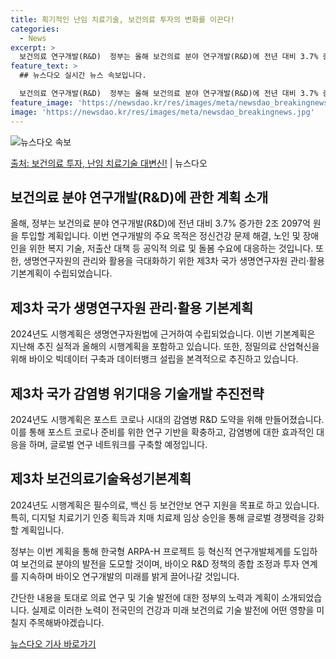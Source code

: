 ```yaml
---
title: 획기적인 난임 치료기술, 보건의료 투자의 변화를 이끈다!
categories:
  - News
excerpt: >
  보건의료 연구개발(R&D)  정부는 올해 보건의료 분야 연구개발(R&D)에 전년 대비 3.7% 증가한 2조 …
feature_text: >
  ## 뉴스다오 실시간 뉴스 속보입니다.

  보건의료 연구개발(R&D)  정부는 올해 보건의료 분야 연구개발(R&D)에 전년 대비 3.7% 증가한 2조 …
feature_image: 'https://newsdao.kr/res/images/meta/newsdao_breakingnews.jpg'
image: 'https://newsdao.kr/res/images/meta/newsdao_breakingnews.jpg'
---
```


![뉴스다오 속보](https://newsdao.kr/res/images/meta/newsdao_breakingnews.jpg)

[출처: 보건의료 투자, 난임 치료기술 대변신!](https://newsdao.kr/4175) | 뉴스다오

## 보건의료 분야 연구개발(R&D)에 관한 계획 소개

올해, 정부는 보건의료 분야 연구개발(R&D)에 전년 대비 3.7% 증가한 2조 2097억 원을 투입할 계획입니다.  이번 연구개발의 주요 목적은 정신건강 문제 해결, 노인 및 장애인을 위한 복지 기술, 저출산 대책 등 공익적 의료 및 돌봄 수요에 대응하는 것입니다. 또한, 생명연구자원의 관리와 활용을 극대화하기 위한 제3차 국가 생명연구자원 관리·활용 기본계획이 수립되었습니다.

## 제3차 국가 생명연구자원 관리·활용 기본계획
2024년도 시행계획은 생명연구자원법에 근거하여 수립되었습니다. 이번 기본계획은 지난해 추진 실적과 올해의 시행계획을 포함하고 있습니다. 또한, 정밀의료 산업혁신을 위해 바이오 빅데이터 구축과 데이터뱅크 설립을 본격적으로 추진하고 있습니다. 

## 제3차 국가 감염병 위기대응 기술개발 추진전략
2024년도 시행계획은 포스트 코로나 시대의 감염병 R&D 도약을 위해 만들어졌습니다. 이를 통해 포스트 코로나 준비를 위한 연구 기반을 확충하고, 감염병에 대한 효과적인 대응을 하며, 글로벌 연구 네트워크를 구축할 예정입니다.

## 제3차 보건의료기술육성기본계획
2024년도 시행계획은 필수의료, 백신 등 보건안보 연구 지원을 목표로 하고 있습니다. 특히, 디지털 치료기기 인증 획득과 치매 치료제 임상 승인을 통해 글로벌 경쟁력을 강화할 계획입니다.

정부는 이번 계획을 통해 한국형 ARPA-H 프로젝트 등 혁신적 연구개발체계를 도입하여 보건의료 분야의 발전을 도모할 것이며, 바이오 R&D 정책의 종합 조정과 투자 연계를 지속하며 바이오 연구개발의 미래를 밝게 끌어나갈 것입니다.

간단한 내용을 토대로 의료 연구 및 기술 발전에 대한 정부의 노력과 계획이 소개되었습니다. 실제로 이러한 노력이 전국민의 건강과 미래 보건의료 기술 발전에 어떤 영향을 미칠지 주목해봐야겠습니다.

[뉴스다오 기사 바로가기](https://newsdao.kr/4175)
